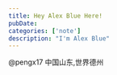 ```yaml
---
title: Hey Alex Blue Here!
pubDate: 
categories: ['note']
description: "I'm Alex Blue"
---
```


@pengx17 中国山东,世界德州